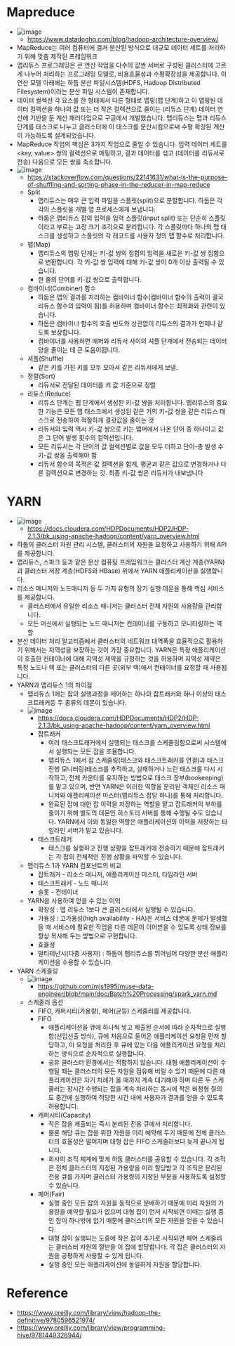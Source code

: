 # Mapreduce
- ![image](https://user-images.githubusercontent.com/47103479/229342506-cea85cc7-d897-41be-8208-15db8ec183be.png)
  - https://www.datadoghq.com/blog/hadoop-architecture-overview/
- MapReduce는 여러 컴퓨터에 걸쳐 분산된 방식으로 대규모 데이터 세트를 처리하기 위해 맞춤 제작된 프레임워크
- 맵리듀스 프로그래밍은 큰 연산 작업을 다수의 값싼 서버로 구성된 클러스터에 고르게 나누어 처리하는 프로그래밍 모델로, 비용효율성과 수평확장성을 제공합니다. 이 연산 모델 아래에는 하둡 분산 파일시스템(HDFS, Hadoop Distributed Filesystem)이라는 분산 파일 시스템이 존재합니다.
- 데이터 컬렉션 각 요스를 한 형태에서 다른 형태로 맵핑(맵 단계)하고 이 맵핑된 데이터 컬렉션을 하나의 값 또는 더 작은 컬렉션으로 줄이는 (리듀스 단계) 데이터 연산에 기반을 둔 계산 패러다임으로 구글에서 개발했습니다. 맵리듀스는 맵과 리듀스 단계를 태스크로 나누고 클러스터에 이 태스크를 분산시킴으로써 수평 확장된 계산이 가능하도록 설계되었습니다. 
- MapReduce 작업의 핵심은 3가지 작업으로 줄일 수 있습니다. 입력 데이터 세트를 <key, value> 쌍의 컬렉션으로 매핑하고, 결과 데이터를 섞고 (데이터를 리듀서로 전송) 다음으로 모든 쌍을 축소합니다.
- ![image](https://user-images.githubusercontent.com/47103479/229342520-63e68d98-d640-4d46-8316-c858ef18ab16.png)
  - https://stackoverflow.com/questions/22141631/what-is-the-purpose-of-shuffling-and-sorting-phase-in-the-reducer-in-map-reduce
  - Split
    - 맵리듀스는 매우 큰 입력 파일을 스플릿(split)으로 분할합니다. 하둡은 각각의 스플릿을 개별 맵 프로세스에게 보냅니다.
    - 하둡은 맵리듀스 잡의 입력을 입력 스플릿(input split) 또는 단순히 스플릿이라고 부르는 고정 크기 조각으로 분리합니다. 각 스플릿마다 하나의 맵 태스크를 생성하고 스플릿의 각 레코드를 사용자 정의 맵 함수로 처리합니다.
  - 맵(Map)
    - 맵리듀스의 맵핑 단계는 키-값 쌍의 집합의 입력을 새로운 키-값 쌍 집합으로 변환합니다. 각 키-값 쌍 입력에 대해 키-값 쌍이 0개 이상 출력될 수 있습니다.
    - 한 줄의 단어를 키-값 쌍으로 출력합니다.
  - 컴바이너(Combiner) 함수
    - 하둡은 맵의 결과를 처리하는 컴바이너 함수(컴바이너 함수의 출력이 결국 리듀스 함수의 입력이 됨)를 허용하며 컴바이너 함수는 최적화와 관련이 있습니다.
    - 하둡은 컴바이너 함수의 호출 빈도와 상관없이 리듀스의 결과가 언제나 같도록 보장합니다.
    - 컴바이너를 사용하면 매퍼와 리듀서 사이의 셔플 단계에서 전송되는 데이터양을 줄이는 데 큰 도움이됩니다.
  - 셔플(Shuffle) 
    - 같은 키를 가진 키를 모두 모아서 같은 리듀서에게 보냄.
  - 정렬(Sort)
    - 리듀서로 전달된 데이터를 키 값 기준으로 정렬
  - 리듀스(Reduce)
    - 리듀스 단계는 맵 단계에서 생성된 키-값 쌍을 처리합니다. 맵리듀스의 중요한 기능은 모든 맵 태스크에서 생성된 같은 키의 키-값 쌍을 같은 리듀스 태스크로 전송하여 적절하게 결괏값을 줄이는 것
    - 리듀서의 입력 역시 키-값 쌍으로 키는 맵퍼에서 나온 단어 중 하나이고 값은 그 단어 발생 횟수의 컬렉션입니다.
    - 모든 리듀서는 각 단어의 값 컬렉션별로 값을 모두 더하고 단어-총 발생 수 키-값 쌍을 출력해야 함
    - 리듀서 함수의 목적은 값 컬렉션을 합계, 평균과 같은 값으로 변경하거나 다른 컬렉션으로 변경하는 것. 최종 키-값 쌍은 리듀서가 내보냅니다

# YARN
- ![image](https://user-images.githubusercontent.com/47103479/229342560-b6a695b9-b36b-430d-a2b1-12e0c5640d90.png)
  - https://docs.cloudera.com/HDPDocuments/HDP2/HDP-2.1.3/bk_using-apache-hadoop/content/yarn_overview.html
- 하둡의 클러스터 자원 관리 시스템, 클러스터의 자원을 요청하고 사용하기 위해 API를 제공합니다.
- 맵리듀스, 스파크 등과 같은 분산 컴퓨팅 프레임워크는 클러스터 계산 계층(YARN)과 클러스터 저장 계층(HDFS와 HBase) 위에서 YARN 애플리케이션을 실행합니다.
- 리소스 매니저와 노드매니저 등 두 가지 유형의 장기 실행 데몬을 통해 핵심 서비스를 제공합니다.
  - 클러스터에서 유일한 리소스 매니저는 클러스터 전체 자원의 사용량을 관리합니다.
  - 모든 머신에서 실행되는 노드 매니저는 컨테이너를 구동하고 모니터링하는 역할 
- 분산 데이터 처리 알고리즘에서 클러스터의 네트워크 대역폭을 효율적으로 활용하기 위해서는 지역성을 보장하는 것이 가장 중요합니다. YARN은 특정 애플리케이션이 호출한 컨테이너에 대해 지역성 제약을 규정하는 것을 허용하며 지역성 제약은 특정 노드나 랙 또는 클러스터의 다른 곳(외부 랙)에서 컨테이너를 요청할 때 사용됩니다. 
- YARN과 맵리듀스 1의 차이점
  - 맵리듀스 1에는 잡의 실행과정을 제어하는 하나의 잡트래커와 하나 이상의 태스크트래커등 두 종류의 데몬이 있습니다.
  - ![image](https://user-images.githubusercontent.com/47103479/229342573-add32083-07ad-411c-adf3-da5e2accb89d.png)
    - https://docs.cloudera.com/HDPDocuments/HDP2/HDP-2.1.3/bk_using-apache-hadoop/content/yarn_overview.html
    - 잡트래커
      - 여러 태스크트래커에서 실행되는 태스크를 스케줄링함으로써 시스템에서 실행되는 모든 잡을 조율합니다.
      - 맵리듀스 1에서 잡 스케줄링(태스크와 태스크트래커를 연결)과 태스크 진행 모니터링(태스크를 추적하고, 실패하거나 느린 태스크를 다시 시작하고, 전체 카운터를 유지하는 방법으로 태스크 장부(bookeeping)를 맡고 있으며, 반면 YARN은 이러한 역할을 분리된 객체인 리소스 매니저와 애플리케이션 마스터(맵리듀스 잡당 하나)를 통해 처리합니다.
      - 완료된 잡에 대한 잡 이력을 저장하는 역할을 맡고 잡트래커의 부하를 줄이기 위해 별도의 데몬인 히스토리 서버를 통해 수행될 수도 있습니다. YARN에서 이와 동일한 역할은 애플리케이션의 이력을 저장하는 타임라인 서버가 맡고 있습니다. 
    - 태스크트래커
      - 태스크를 실행하고 진행 상황을 잡트래커에 전송하기 때문에 잡트래커는 각 잡의 전체적인 진행 상황을 파악할 수 있습니다. 
  - 맵리듀스 1과 YARN 컴포넌트의 비교
    - 잡트래커 - 리소스 매니저, 애플리케이션 마스터, 타임라인 서버
    - 태스크트래커 - 노드 매니저
    - 슬롯 - 컨테이너
  - YARN을 사용하여 얻을 수 있는 이익
    - 확장성 : 맵 리듀스 1보다 큰 클러스터에서 실행될 수 있습니다.
    - 가용성 : 고가용성(high availability - HA)은 서비스 데몬에 문제가 발생했을 때 서비스에 필요한 작업을 다른 데몬이 이어받을 수 있도록 상태 정보를 항상 복사해 두는 방법으로 구현합니다.
    - 효율성
    - 멀티테넌시(다중 사용자) : 하둡이 맵리듀스를 뛰어넘어 다양한 분산 애플리케이션을 수용할 수 있습니다.
- YARN 스케줄링
  - ![image](https://user-images.githubusercontent.com/47103479/229342611-dba0eb10-c552-40a5-93c6-eb6aac8b423b.png)
    - https://github.com/mjs1995/muse-data-engineer/blob/main/doc/Batch%20Processing/spark_yarn.md
  - 스케줄러 옵션
    - FIFO, 캐퍼시티(가용량), 페어(균등) 스케줄러를 제공합니다. 
    - FIFO
      - 애플리케이션을 큐에 하나씩 넣고 제출된 순서에 따라 순차적으로 실행함(선입선출 방식), 큐에 처음으로 들어온 애플리케이션 요청을 먼저 할당하고, 이 요청을 처리한 후 큐에 있는 다음 애플리케이션 요청을 처리하는 방식으로 순차적으로 실행합니다.
      - 공유 클러스터 환경에서는 적합하지 않습니다. 대형 애플리케이션이 수행될 때는 클러스터의 모든 자원을 점유해 버릴 수 있기 때문에 다른 애플리케이션은 자기 차례가 올 때까지 계속 대기해야 하며 다른 두 스케줄러는 장시간 수행되는 잡을 계속 처리하는 동시에 작은 비정형 질의도 중간에 실행하여 적당한 시간 내에 사용자가 결과를 얻을 수 있도록 허용합니다.
    - 캐퍼시티(Capacity)
      - 작은 잡을 제출되는 즉시 분리된 전용 큐에서 처리합니다.
      - 물론 해당 큐는 잡을 위한 자원을 미리 예약해 두기 때문에 전체 클러스터의 효율성은 떨어지며 대형 잡은 FIFO 스케줄러보다 늦게 끝나게 됩니다. 
      - 회사의 조직 체계에 맞게 하둡 클러스터를 공유할 수 있습니다. 각 조직은 전체 클러스터의 지정된 가용량을 미리 할당받고 각 조직은 분리된 전용 큐를 가지며 클러스터 가용량의 지정된 부분을 사용하도록 설정할 수 있습니다. 
    - 페어(Fair)
      - 실행 중인 모든 잡의 자원을 동적으로 분배하기 때문에 미리 자원의 가용량을 예약할 필요가 없으며 대형 잡이 먼저 시작되면 이때는 실행 중인 잡이 하나밖에 없기 때문에 클러스터의 모든 자원을 얻을 수 있습니다.
      - 대형 잡이 실행되는 도중에 작은 잡이 추가로 시작되면 페어 스케줄러는 클러스터 자원의 절반을 이 잡에 할당합니다. 각 잡은 클러스터의 자원을 공평하게 사용할 수 있게 됩니다. 
      - 실행 중인 모든 애플리케이션에 동일하게 자원을 할당합니다. 

# Reference
- https://www.oreilly.com/library/view/hadoop-the-definitive/9780596521974/
- https://www.oreilly.com/library/view/programming-hive/9781449326944/
